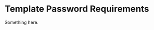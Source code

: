 [title]: # (Template Password Requirements)
[tags]: # (XXX)
[priority]: # (5342)
# Template Password Requirements
Something here.
